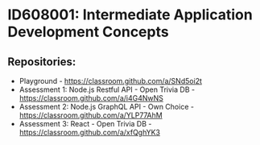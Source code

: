 # ID608001: Intermediate Application Development Concepts

## Repositories:
- Playground - https://classroom.github.com/a/SNd5oi2t
- Assessment 1: Node.js Restful API - Open Trivia DB - https://classroom.github.com/a/i4G4NwNS
- Assessment 2: Node.js GraphQL API - Own Choice - https://classroom.github.com/a/YLP77AhM
- Assessment 3: React - Open Trivia DB - https://classroom.github.com/a/xfQghYK3
